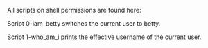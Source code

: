 All scripts on shell permissions are found here:

Script 0-iam_betty switches the current user to betty.

Script 1-who_am_i prints the effective username of the current user.
